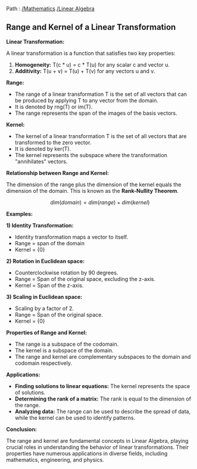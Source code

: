 Path : [/Mathematics](../../index.md) [/Linear Algebra](../index.md)
## Range and Kernel of a Linear Transformation

**Linear Transformation:**

A linear transformation is a function that satisfies two key properties:

1. **Homogeneity:** T(c * u) = c * T(u) for any scalar c and vector u.
2. **Additivity:** T(u + v) = T(u) + T(v) for any vectors u and v.


**Range:**

* The range of a linear transformation T is the set of all vectors that can be produced by applying T to any vector from the domain.
* It is denoted by rng(T) or im(T).
* The range represents the span of the images of the basis vectors.


**Kernel:**

* The kernel of a linear transformation T is the set of all vectors that are transformed to the zero vector.
* It is denoted by ker(T).
* The kernel represents the subspace where the transformation "annihilates" vectors.


**Relationship between Range and Kernel:**

The dimension of the range plus the dimension of the kernel equals the dimension of the domain. This is known as the **Rank-Nullity Theorem**.

$$dim(domain) = dim(range) + dim(kernel)$$

**Examples:**

**1) Identity Transformation:**

* Identity transformation maps a vector to itself.
* Range = span of the domain
* Kernel = {0}


**2) Rotation in Euclidean space:**

* Counterclockwise rotation by 90 degrees.
* Range = Span of the original space, excluding the z-axis.
* Kernel = Span of the z-axis.


**3) Scaling in Euclidean space:**

* Scaling by a factor of 2.
* Range = Span of the original space.
* Kernel = {0}


**Properties of Range and Kernel:**

* The range is a subspace of the codomain.
* The kernel is a subspace of the domain.
* The range and kernel are complementary subspaces to the domain and codomain respectively.


**Applications:**

* **Finding solutions to linear equations:** The kernel represents the space of solutions.
* **Determining the rank of a matrix:** The rank is equal to the dimension of the range.
* **Analyzing data:** The range can be used to describe the spread of data, while the kernel can be used to identify patterns.


**Conclusion:**

The range and kernel are fundamental concepts in Linear Algebra, playing crucial roles in understanding the behavior of linear transformations. Their properties have numerous applications in diverse fields, including mathematics, engineering, and physics.
